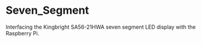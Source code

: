 Seven_Segment
=============

Interfacing the Kingbright SA56-21HWA seven segment LED display with the Raspberry Pi.
